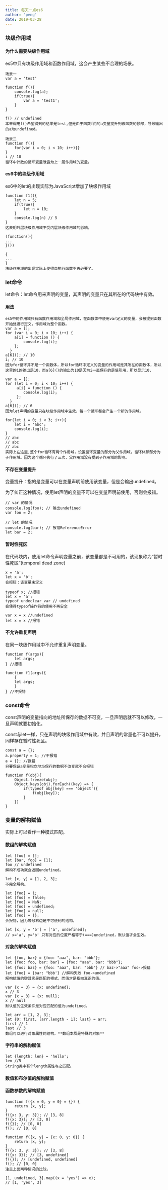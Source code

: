 ```yaml
---
title: 每天一点es6
author: 'peng'
date: 2019-03-28
---
```


### 块级作用域

#### 为什么需要块级作用域

es5中只有块级作用域和函数作用域，这会产生某些不合理的场景。

```
场景一
var a = 'test'

function f(){
    console.log(a);
    if(true){
        var a = 'test1';
    }
}

f() // undefined
本来调用f()希望得到的结果是test,但是由于函数f内的a变量提升到该函数的顶部，导致输出的a为undefined。

场景二
function f(){
    for(var i = 0; i < 10; i++){}
}
i // 10
循环中计数的循环变量泄露为上一层作用域的变量。
```

#### es6中的块级作用域

es6中的let的出现实际为JavaScript增加了块级作用域

```
function f1(){
    let n = 5;
    if(true){
        let n = 10;
    }
    console.log(n) // 5
}
这表明外层块级作用域不受内层块级作用域的影响。

(function(){
...
}())

{
...
}
块级作用域的出现实际上使得自执行函数不再必要了。
```

### let命令

let命令：let命令用来声明的变量，其声明的变量只在其所在的代码块中有效。

#### 用法

```
es5中的作用域只有函数作用域和全局作用域，在函数体中使用var定义的变量，会被提到函数开始处进行定义，作用域为整个函数。
var a = [];
for (var i = 0; i < 10; i++) {
    a[i] = function () {
        console.log(i);
    };
  }
a[6](); // 10
i; // 10
因为for循环并不是一个函数体，所以for循环中定义的变量的作用域是其所在的函数体，所以这里的i的输出是10，而a[6]()的输出为10是因为i一直保存的是值引用，所以显示10.

var a = [];
for (let i = 0; i < 10; i++) {
     a[i] = function () {
        console.log(i);
     };
  }
a[6](); // 6
因为let声明的变量只在块级作用域中生效，每一个循环都会产生一个新的作用域。

for(let i = 0; i < 3; i++){
    let i = 'abc';
    console.log(i);
}
// abc
// abc
// abc
实际上在这里,整个for循环有两个作用域，设置循环变量的部分为父作用域，循环体那部分为子作用域。因为这个循环执行了三次，父作用域没有受到子作用域的影响。
```

#### 不存在变量提升

变量提升：指的是变量可以在变量声明前使用该变量，但是会输出undefined。

为了纠正这种情况，使用let声明的变量不可以在变量声明前使用，否则会报错。

```
// var 的情况
console.log(foo); // 输出undefined
var foo = 2;

// let 的情况
console.log(bar); // 报错ReferenceError
let bar = 2;
```

#### 暂时性死区

在代码块内，使用let命令声明变量之前，该变量都是不可用的，该现象称为“暂时性死区”(temporal dead zone)

```
x = 'a';
let x = 'b';
会报错：该变量未定义

typeof x; //报错
let x = 'a';
typeof undeclear_var // undefined
会使得typeof操作符的使用不再安全

var x = x //undefined
let x = x //报错
```

#### 不允许重复声明

在同一块级作用域中不允许重复声明变量。

```
function f(args){
    let args;
} //报错

function f1(args){
    {
    let args;
    }
} //不报错
```

### const命令

const声明的变量指向的地址所保存的数据不可变，一旦声明后就不可以修改，一旦声明就要初始化。

const与let一样，只在声明的块级作用域中有效，并且声明的常量也不可以提升，同样存在暂时性死区。

```
const a = {};
a.property = 1; //不报错
a = {}; //报错 
只要保证a变量指向地址保存的数据不改变就不会报错

function f(obj){
    Object.freeze(obj);
    Object.keys(obj).forEach((key) => {
        if(typeof obj[key] === 'object'){
            f(obj[key]);
        }
    })
}
```

### 变量的解构赋值

实际上可以看作一种模式匹配。

#### 数组的解构赋值

```
let [foo] = [];
let [bar, foo] = [1];
foo // undefined
解构不成功就会返回undefined。

let [x, y] = [1, 2, 3];
不完全解构。

let [foo] = 1;
let [foo] = false;
let [foo] = NaN;
let [foo] = undefined;
let [foo] = null;
let [foo] = {};
会报错，因为等号右边是不可便利的结构。

let [x, y = 'b'] = ['a', undefined];
// x='a', y='b' 只有对应的位置严格等于(===)undefined，默认值才会生效。
```

#### 对象的解构赋值

```
let {foo, bar} = {foo: "aaa", bar: "bbb"};
let {foo: foo, bar: bar} = {foo: "aaa", bar: "bbb"};
let {foo: baz} = {foo: "aaa", bar: "bbb"} // baz->"aaa" foo->报错
let {foo} = {bar: "bbb'} //解构失败 foo->undefined
解构赋值的键其实是匹配的模式，而值才是指向真正的值。

var {x = 3} = {x: undefined};
x // 3
var {x = 3} = {x: null};
x // null
默认值的生效条件是对应匹配的值为undefined。

let arr = [1, 2, 3];
let {0: first, [arr.length - 1]: last} = arr;
first // 1
last // 3
数组可以进行对象属性的结构，**数组本质是特殊的对象**
```

#### 字符串的解构赋值

```
let {length: len} = 'hello';
len //5
String类中有个length属性与之匹配。
```
#### 数值和布尔值的解构赋值

#### 函数参数的解构赋值

```
function f({x = 0, y = 0} = {}) {
    return [x, y];
}
f({x: 3, y: 3}); // [3, 8]
f({x: 3}); // [3, 0]
f({}); // [0, 0]
f(); // [0, 0]

function f({x, y} = {x: 0, y: 0}) {
    return [x, y];
}
f({x: 3, y: 3}); // [3, 8]
f({x: 3}); // [3, undefined]
f({}); // [undefined, undefined]
f(); // [0, 0]
注意上面两种情况的比较。

[1, undefined, 3].map((x = 'yes') => x);
// [1, 'yes', 3]
```
